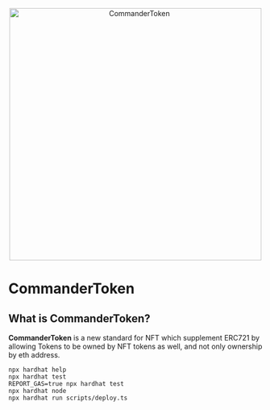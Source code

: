 <p align="center">
    <img alt="CommanderToken" title="CommanderToken" src="https://raw.githubusercontent.com/woolballers/commander-token-contracts/main/docs/images/commandertoken.png" width="500">
</p>

# CommanderToken

## What is CommanderToken?

**CommanderToken** is a new standard for NFT which supplement ERC721 by allowing Tokens to be owned by NFT tokens as well, and not only ownership by eth address.

```shell
npx hardhat help
npx hardhat test
REPORT_GAS=true npx hardhat test
npx hardhat node
npx hardhat run scripts/deploy.ts
```
